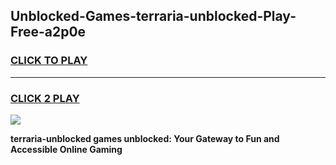 
## Unblocked-Games-terraria-unblocked-Play-Free-a2p0e
<h3>
<a href="https://premium76.site?title=terraria-unblocked&ref=18A1">CLICK TO PLAY</a></h3>
<hr>

<h3>
<a href="https://premium76.site?title=terraria-unblocked&ref=18A1">CLICK 2 PLAY</a>
  
</h3>

<a href="https://premium76.site?title=terraria-unblocked&ref=18A1"><img src="https://clearcache.store/games.png"></a>


**terraria-unblocked games unblocked: Your Gateway to Fun and Accessible Online Gaming**
